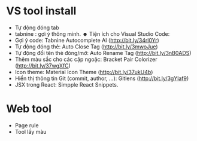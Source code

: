 # VS tool install
+ Tự động đóng tab
+ tabnine : gợi ý thông minh.
☻ Tiện ích cho Visual Studio Code:
+ Gợi ý code: Tabnine Autocomplete AI (http://bit.ly/34rl0Yr)
+ Tự động đóng thẻ: Auto Close Tag (http://bit.ly/3mwoJue)
+ Tự động đổi tên thẻ đóng/mở: Auto Rename Tag (http://bit.ly/3nB0ADS)
+ Thêm màu sắc cho các cặp ngoặc: Bracket Pair Colorizer (http://bit.ly/37wgXfC)
+ Icon theme: Material Icon Theme (http://bit.ly/37ukU4b)
+ Hiển thị thông tin Git (commit, author, ...): Gitlens (http://bit.ly/3gYlaf9)
+ JSX trong React: Simpple React Snippets.

# Web tool
+ Page rule
+ Tool lấy màu